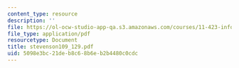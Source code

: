 ```yaml
---
content_type: resource
description: ''
file: https://ol-ocw-studio-app-qa.s3.amazonaws.com/courses/11-423-information-and-communication-technologies-in-community-development-spring-2004/5098e3bc21deb8c68b6eb2b4480c0cdc_stevenson109_129.pdf
file_type: application/pdf
resourcetype: Document
title: stevenson109_129.pdf
uid: 5098e3bc-21de-b8c6-8b6e-b2b4480c0cdc
---
```

